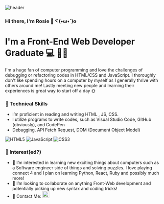 ![header](https://capsule-render.vercel.app/api?type=rect&color=gradient&height=200&section=header&text=Hello%20There%20👋&fontSize=80&animation=fadeIn)
<h3 align="left">Hi there, I'm Rosie 🌹ヾ(•ω•`)o</h3>
<h1 align="left">I'm a Front-End Web Developer Graduate 💻 👩‍🎓</h1>

<div>I'm a huge fan of computer programming and love the challenges of debugging or refactoring codes in HTML/CSS and JavaScript. I thoroughly don't like spending hours on a computer by myself as I generally thrive with others around me! Lastly meeting new people and learning their experiences is great way to start off a day 🌞</div>

### 📃 Technical Skills

- I’m proficient in reading and writing HTML , JS, CSS.
- I utilize programs to write codes, such as Visual Studio Code, GitHub (obviously), and CodePen
- Debugging, API Fetch Request, DOM (Document Object Model)

![HTML5](https://img.shields.io/badge/html5-%23E34F26.svg?style=for-the-badge&logo=html5&logoColor=white)
![JavaScript](https://img.shields.io/badge/javascript-%23323330.svg?style=for-the-badge&logo=javascript&logoColor=%23F7DF1E)
![CSS3](https://img.shields.io/badge/css3-%231572B6.svg?style=for-the-badge&logo=css3&logoColor=white)

### 🤗 Interest(ed?)
- 👀 I’m interested in learning new exciting things about computers such as a Software engineer side of things and solving puzzles.
        I love playing connect 4 and I plan on learning Python, React, Ruby and possibly much more!
- 💞️ I’m looking to collaborate on anything Front-Web development and potentially picking up new syntax and coding tricks!
- 🤝 Contact Me:  <a href="https://www.linkedin.com/in/pocketfilledwithrosies/"><img align="auto" src="https://raw.githubusercontent.com/yushi1007/yushi1007/main/images/linkedin.svg" alt="Credit goes to Yu Shi 95 for the Pic Link" width="22px"/></a>


<!-- Credit for the header goes to https://github.com/kyechan99/capsule-render -->
